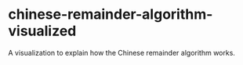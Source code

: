 # chinese-remainder-algorithm-visualized
A visualization to explain how the Chinese remainder algorithm works.
